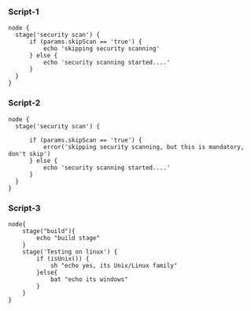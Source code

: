
### Script-1

    node {
      stage('security scan') {
          if (params.skipScan == 'true') {
              echo 'skipping security scanning'
          } else {
              echo 'security scanning started....'
          }
      }
    }
  

### Script-2

    node {
      stage('security scan') {

          if (params.skipScan == 'true') {
              error('skipping security scanning, but this is mandatory, don't skip')
          } else {
              echo 'security scanning started....'
          }
      }
    }

### Script-3

    node{
        stage("build"){
            echo "build stage"
        }
        stage('Testing on linux') {
            if (isUnix()) {
                sh "echo yes, its Unix/Linux family"
            }else{
                bat "echo its windows"
            }
        }
    }
